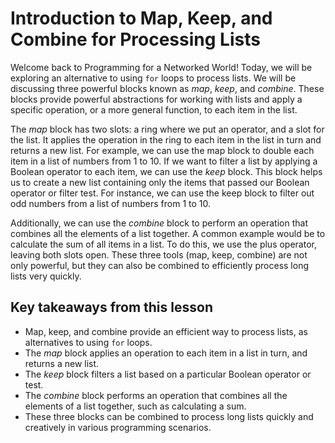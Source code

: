 # Introduction to Map, Keep, and Combine for Processing Lists

Welcome back to Programming for a Networked World! Today, we will be exploring an alternative to using `for` loops to process lists. We will be discussing three powerful blocks known as _map_, _keep_, and _combine_. These blocks provide powerful abstractions for working with lists and apply a specific operation, or a more general function, to each item in the list.

The _map_ block has two slots: a ring where we put an operator, and a slot for the list. It applies the operation in the ring to each item in the list in turn and returns a new list. For example, we can use the map block to double each item in a list of numbers from 1 to 10. If we want to filter a list by applying a Boolean operator to each item, we can use the _keep_ block. This block helps us to create a new list containing only the items that passed our Boolean operator or filter test. For instance, we can use the keep block to filter out odd numbers from a list of numbers from 1 to 10.

Additionally, we can use the _combine_ block to perform an operation that combines all the elements of a list together. A common example would be to calculate the sum of all items in a list. To do this, we use the plus operator, leaving both slots open. These three tools (map, keep, combine) are not only powerful, but they can also be combined to efficiently process long lists very quickly.

## Key takeaways from this lesson

- Map, keep, and combine provide an efficient way to process lists, as alternatives to using `for` loops.
- The _map_ block applies an operation to each item in a list in turn, and returns a new list.
- The _keep_ block filters a list based on a particular Boolean operator or test.
- The _combine_ block performs an operation that combines all the elements of a list together, such as calculating a sum.
- These three blocks can be combined to process long lists quickly and creatively in various programming scenarios.